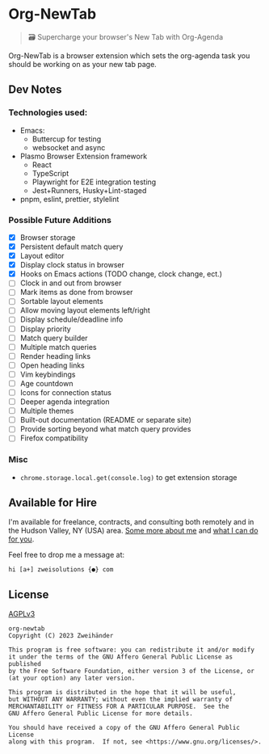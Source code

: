# Org-NewTab

> 🗃️ Supercharge your browser's New Tab with Org-Agenda

Org-NewTab is a browser extension which sets the org-agenda task you should be working on as your new tab page.

## Dev Notes

### Technologies used:

-   Emacs:
    -   Buttercup for testing
    -   websocket and async
-   Plasmo Browser Extension framework
    -   React
    -   TypeScript
    -   Playwright for E2E integration testing
    -   Jest+Runners, Husky+Lint-staged
-   pnpm, eslint, prettier, stylelint

### Possible Future Additions

-   [x] Browser storage
-   [x] Persistent default match query
-   [x] Layout editor
-   [x] Display clock status in browser
-   [x] Hooks on Emacs actions (TODO change, clock change, ect.)
-   [ ] Clock in and out from browser
-   [ ] Mark items as done from browser
-   [ ] Sortable layout elements
-   [ ] Allow moving layout elements left/right
-   [ ] Display schedule/deadline info
-   [ ] Display priority
-   [ ] Match query builder
-   [ ] Multiple match queries
-   [ ] Render heading links
-   [ ] Open heading links
-   [ ] Vim keybindings
-   [ ] Age countdown
-   [ ] Icons for connection status
-   [ ] Deeper agenda integration
-   [ ] Multiple themes
-   [ ] Built-out documentation (README or separate site)
-   [ ] Provide sorting beyond what match query provides
-   [ ] Firefox compatibility

### Misc

-   `chrome.storage.local.get(console.log)` to get extension storage

## Available for Hire

I'm available for freelance, contracts, and consulting both remotely and in the Hudson Valley, NY (USA) area. [Some more about me](https://www.zweisolutions.com/about.html) and [what I can do for you](https://www.zweisolutions.com/services.html).

Feel free to drop me a message at:

```
hi [a+] zweisolutions {●} com
```

## License

[AGPLv3](./LICENSE)

    org-newtab
    Copyright (C) 2023 Zweihänder

    This program is free software: you can redistribute it and/or modify
    it under the terms of the GNU Affero General Public License as published
    by the Free Software Foundation, either version 3 of the License, or
    (at your option) any later version.

    This program is distributed in the hope that it will be useful,
    but WITHOUT ANY WARRANTY; without even the implied warranty of
    MERCHANTABILITY or FITNESS FOR A PARTICULAR PURPOSE.  See the
    GNU Affero General Public License for more details.

    You should have received a copy of the GNU Affero General Public License
    along with this program.  If not, see <https://www.gnu.org/licenses/>.
